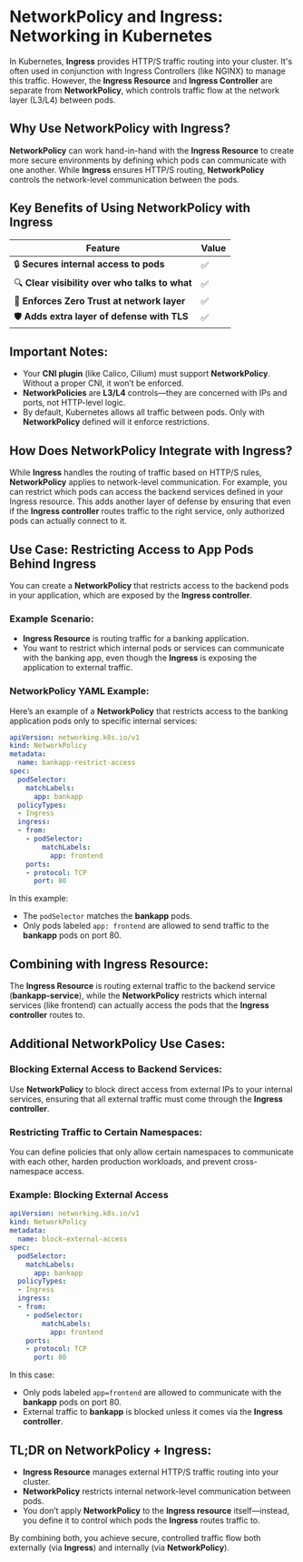 # NetworkPolicy and Ingress: Networking in Kubernetes

In Kubernetes, **Ingress** provides HTTP/S traffic routing into your cluster. It's often used in conjunction with Ingress Controllers (like NGINX) to manage this traffic. However, the **Ingress Resource** and **Ingress Controller** are separate from **NetworkPolicy**, which controls traffic flow at the network layer (L3/L4) between pods.

## Why Use NetworkPolicy with Ingress?

**NetworkPolicy** can work hand-in-hand with the **Ingress Resource** to create more secure environments by defining which pods can communicate with one another. While **Ingress** ensures HTTP/S routing, **NetworkPolicy** controls the network-level communication between the pods.

## Key Benefits of Using NetworkPolicy with Ingress

| **Feature**                                   | **Value** |
|-----------------------------------------------|-----------|
| 🔒 **Secures internal access to pods**        | ✅        |
| 🔍 **Clear visibility over who talks to what**| ✅        |
| 👮 **Enforces Zero Trust at network layer**   | ✅        |
| 🛡️ **Adds extra layer of defense with TLS**   | ✅        |

## Important Notes:
- Your **CNI plugin** (like Calico, Cilium) must support **NetworkPolicy**. Without a proper CNI, it won’t be enforced.
- **NetworkPolicies** are **L3/L4** controls—they are concerned with IPs and ports, not HTTP-level logic.
- By default, Kubernetes allows all traffic between pods. Only with **NetworkPolicy** defined will it enforce restrictions.

## How Does NetworkPolicy Integrate with Ingress?

While **Ingress** handles the routing of traffic based on HTTP/S rules, **NetworkPolicy** applies to network-level communication. For example, you can restrict which pods can access the backend services defined in your Ingress resource. This adds another layer of defense by ensuring that even if the **Ingress controller** routes traffic to the right service, only authorized pods can actually connect to it.

## Use Case: Restricting Access to App Pods Behind Ingress

You can create a **NetworkPolicy** that restricts access to the backend pods in your application, which are exposed by the **Ingress controller**.

### Example Scenario:
- **Ingress Resource** is routing traffic for a banking application.
- You want to restrict which internal pods or services can communicate with the banking app, even though the **Ingress** is exposing the application to external traffic.

### NetworkPolicy YAML Example:
Here’s an example of a **NetworkPolicy** that restricts access to the banking application pods only to specific internal services:

```yaml
apiVersion: networking.k8s.io/v1
kind: NetworkPolicy
metadata:
  name: bankapp-restrict-access
spec:
  podSelector:
    matchLabels:
      app: bankapp
  policyTypes:
  - Ingress
  ingress:
  - from:
    - podSelector:
        matchLabels:
          app: frontend
    ports:
    - protocol: TCP
      port: 80
```
In this example:

- The `podSelector` matches the **bankapp** pods.
- Only pods labeled `app: frontend` are allowed to send traffic to the **bankapp** pods on port 80.

## Combining with Ingress Resource:
The **Ingress Resource** is routing external traffic to the backend service (**bankapp-service**), while the **NetworkPolicy** restricts which internal services (like frontend) can actually access the pods that the **Ingress controller** routes to.

## Additional NetworkPolicy Use Cases:

### Blocking External Access to Backend Services:
Use **NetworkPolicy** to block direct access from external IPs to your internal services, ensuring that all external traffic must come through the **Ingress controller**.

### Restricting Traffic to Certain Namespaces:
You can define policies that only allow certain namespaces to communicate with each other, harden production workloads, and prevent cross-namespace access.

### Example: Blocking External Access
```yaml
apiVersion: networking.k8s.io/v1
kind: NetworkPolicy
metadata:
  name: block-external-access
spec:
  podSelector:
    matchLabels:
      app: bankapp
  policyTypes:
  - Ingress
  ingress:
  - from:
    - podSelector:
        matchLabels:
          app: frontend
    ports:
    - protocol: TCP
      port: 80
```

In this case:

- Only pods labeled `app=frontend` are allowed to communicate with the **bankapp** pods on port 80.
- External traffic to **bankapp** is blocked unless it comes via the **Ingress controller**.

## TL;DR on NetworkPolicy + Ingress:
- **Ingress Resource** manages external HTTP/S traffic routing into your cluster.
- **NetworkPolicy** restricts internal network-level communication between pods.
- You don’t apply **NetworkPolicy** to the **Ingress resource** itself—instead, you define it to control which pods the **Ingress** routes traffic to.

By combining both, you achieve secure, controlled traffic flow both externally (via **Ingress**) and internally (via **NetworkPolicy**).
